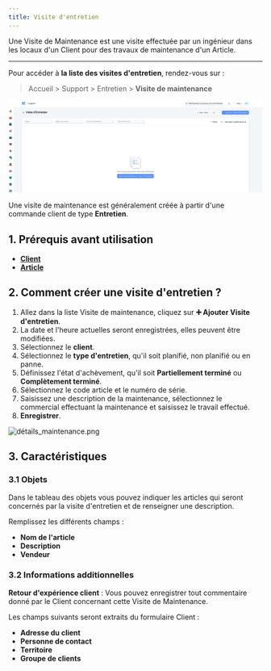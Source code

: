 ```yaml
---
title: Visite d'entretien
---
```


Une Visite de Maintenance est une visite effectuée par un ingénieur dans les locaux d'un Client pour des travaux de maintenance d'un Article.

---

Pour accéder à **la liste des visites d'entretien**, rendez-vous sur :

> Accueil > Support > Entretien > **Visite de maintenance**

![liste_maintenance.png](/content/support/maintenance-visit/liste_maintenance.png)

Une visite de maintenance est généralement créée à partir d'une commande client de type **Entretien**.

## 1. Prérequis avant utilisation

- **[Client](/dokos/parametrage/clients)**
- **[Article](/dokos/parametrage/articles)**

## 2. Comment créer une visite d'entretien ?

1. Allez dans la liste Visite de maintenance, cliquez sur **:heavy_plus_sign: Ajouter Visite d'entretien**.
2. La date et l'heure actuelles seront enregistrées, elles peuvent être modifiées.
3. Sélectionnez le **client**.
4. Sélectionnez le **type d'entretien**, qu'il soit planifié, non planifié ou en panne.
5. Définissez l'état d'achèvement, qu'il soit **Partiellement terminé** ou **Complètement terminé**.
6. Sélectionnez le code article et le numéro de série.
7. Saisissez une description de la maintenance, sélectionnez le commercial effectuant la maintenance et saisissez le travail effectué.
8. **Enregistrer**.

![détails_maintenance.png](/content/support/maintenance-visit/détails_maintenance.png)

## 3. Caractéristiques

### 3.1 Objets

Dans le tableau des objets vous pouvez indiquer les articles qui seront concernés par la visite d'entretien et de renseigner une description.

Remplissez les différents champs :

- **Nom de l'article**
- **Description**
- **Vendeur**

### 3.2 Informations additionnelles

**Retour d'expérience client** : Vous pouvez enregistrer tout commentaire donné par le Client concernant cette Visite de Maintenance.

Les champs suivants seront extraits du formulaire Client :

- **Adresse du client**
- **Personne de contact**
- **Territoire**
- **Groupe de clients**

